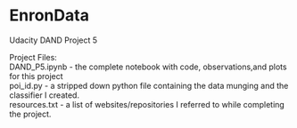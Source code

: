 # EnronData
Udacity DAND Project 5

Project Files:   
  DAND_P5.ipynb - the complete notebook with code, observations,and plots for this project  
  poi_id.py - a stripped down python file containing the data munging and the classifier I created.  
  resources.txt - a list of websites/repositories I referred to while completing the project.  

